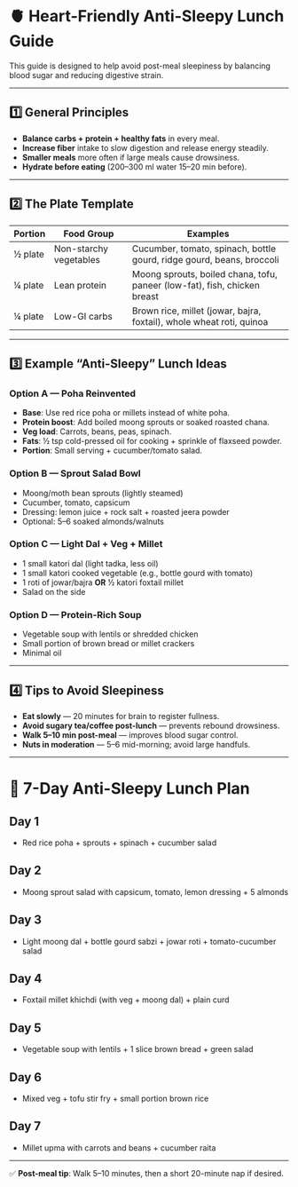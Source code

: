 # 🫀 Heart-Friendly Anti-Sleepy Lunch Guide

This guide is designed to help avoid post-meal sleepiness by balancing blood sugar and reducing digestive strain.

---

## 1️⃣ General Principles
- **Balance carbs + protein + healthy fats** in every meal.
- **Increase fiber** intake to slow digestion and release energy steadily.
- **Smaller meals** more often if large meals cause drowsiness.
- **Hydrate before eating** (200–300 ml water 15–20 min before).

---

## 2️⃣ The Plate Template

| Portion | Food Group | Examples |
|---------|------------|----------|
| ½ plate | Non-starchy vegetables | Cucumber, tomato, spinach, bottle gourd, ridge gourd, beans, broccoli |
| ¼ plate | Lean protein | Moong sprouts, boiled chana, tofu, paneer (low-fat), fish, chicken breast |
| ¼ plate | Low-GI carbs | Brown rice, millet (jowar, bajra, foxtail), whole wheat roti, quinoa |

---

## 3️⃣ Example “Anti-Sleepy” Lunch Ideas

### Option A — Poha Reinvented
- **Base**: Use red rice poha or millets instead of white poha.
- **Protein boost**: Add boiled moong sprouts or soaked roasted chana.
- **Veg load**: Carrots, beans, peas, spinach.
- **Fats**: ½ tsp cold-pressed oil for cooking + sprinkle of flaxseed powder.
- **Portion**: Small serving + cucumber/tomato salad.

### Option B — Sprout Salad Bowl
- Moong/moth bean sprouts (lightly steamed)
- Cucumber, tomato, capsicum
- Dressing: lemon juice + rock salt + roasted jeera powder
- Optional: 5–6 soaked almonds/walnuts

### Option C — Light Dal + Veg + Millet
- 1 small katori dal (light tadka, less oil)
- 1 small katori cooked vegetable (e.g., bottle gourd with tomato)
- 1 roti of jowar/bajra **OR** ½ katori foxtail millet
- Salad on the side

### Option D — Protein-Rich Soup
- Vegetable soup with lentils or shredded chicken
- Small portion of brown bread or millet crackers
- Minimal oil

---

## 4️⃣ Tips to Avoid Sleepiness
- **Eat slowly** — 20 minutes for brain to register fullness.
- **Avoid sugary tea/coffee post-lunch** — prevents rebound drowsiness.
- **Walk 5–10 min post-meal** — improves blood sugar control.
- **Nuts in moderation** — 5–6 mid-morning; avoid large handfuls.

---

# 📅 7-Day Anti-Sleepy Lunch Plan

## Day 1
- Red rice poha + sprouts + spinach + cucumber salad

## Day 2
- Moong sprout salad with capsicum, tomato, lemon dressing + 5 almonds

## Day 3
- Light moong dal + bottle gourd sabzi + jowar roti + tomato-cucumber salad

## Day 4
- Foxtail millet khichdi (with veg + moong dal) + plain curd

## Day 5
- Vegetable soup with lentils + 1 slice brown bread + green salad

## Day 6
- Mixed veg + tofu stir fry + small portion brown rice

## Day 7
- Millet upma with carrots and beans + cucumber raita

---

✅ **Post-meal tip**: Walk 5–10 minutes, then a short 20-minute nap if desired.
